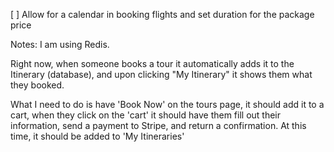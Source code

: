 [ ] Allow for a calendar in booking flights and set duration for the package price


Notes: I am using Redis.

Right now, when someone books a tour it automatically adds it to the Itinerary (database), and upon clicking "My Itinerary" it shows them what they booked. 

What I need to do is have 'Book Now' on the tours page, it should add it to a cart, when they click on the 'cart' it should have them fill out their information, send a payment to Stripe, and return a confirmation.
At this time, it should be added to 'My Itineraries'